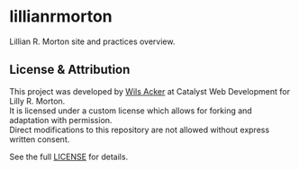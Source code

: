 # lillianrmorton
Lillian R. Morton site and practices overview.


## License & Attribution

This project was developed by [Wils Acker](https://catalystwebdev.com) at Catalyst Web Development for Lilly R. Morton.  
It is licensed under a custom license which allows for forking and adaptation with permission.  
Direct modifications to this repository are not allowed without express written consent.

See the full [LICENSE](./LISCENCE) for details.